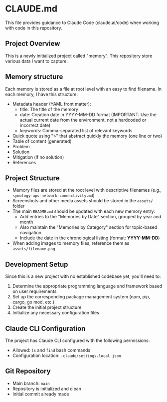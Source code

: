 # CLAUDE.md

This file provides guidance to Claude Code (claude.ai/code) when working with code in this repository.

## Project Overview

This is a newly initialized project called "memory". This repository store various data I want to capture.

## Memory structure

Each memory is stored as a file at root level with an easy to find filename. In each memory, I have this structure:

- Metadata header (YAML front matter):
  - title: The title of the memory
  - date: Creation date in YYYY-MM-DD format (IMPORTANT: Use the actual current date from the environment, not a hardcoded or incorrect date)
  - keywords: Comma-separated list of relevant keywords
- Quick quote using ">" that abstract quickly the memory (one line or two)
- Table of content (generated)
- Problem
- Solution
- Mitigation (if no solution)
- References

## Project Structure

- Memory files are stored at the root level with descriptive filenames (e.g., `synology-ups-network-connectivity.md`)
- Screenshots and other media assets should be stored in the `assets/` folder
- The main `README.md` should be updated with each new memory entry:
  - Add entries to the "Memories by Date" section, grouped by year and month
  - Also maintain the "Memories by Category" section for topic-based navigation
  - Include the date in the chronological listing (format: **YYYY-MM-DD**)
- When adding images to memory files, reference them as `assets/filename.png`

## Development Setup

Since this is a new project with no established codebase yet, you'll need to:

1. Determine the appropriate programming language and framework based on user requirements
2. Set up the corresponding package management system (npm, pip, cargo, go mod, etc.)
3. Create the initial project structure
4. Initialize any necessary configuration files

## Claude CLI Configuration

The project has Claude CLI configured with the following permissions:
- Allowed: `ls` and `find` bash commands
- Configuration location: `.claude/settings.local.json`

## Git Repository

- Main branch: `main`
- Repository is initialized and clean
- Initial commit already made
